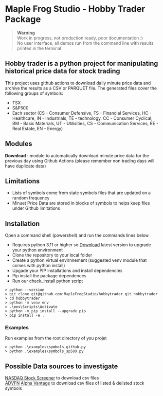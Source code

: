 # Maple Frog Studio - Hobby Trader Package 
>**Warning**  
>Work in progress, not production ready, poor documentation :)  
>No user interface, all demos run from the command line with results printed in the terminal
## Hobby trader is a python project for manipulating historical price data for stock trading  

This project uses github actions to download daily minute price data and archive the results as a CSV or PARQUET file. The generated files cover the following groups of symbols:
* TSX
* S&P500
* Each sector (CS - Consumer Defensive, FS - Financial Services, HC - Healthcare, IN - Industrials, TE - technology, CC - Consumer Cyclical, BM - Basic Materials, UT - Utilisities, CS - Communication Services, RE - Real Estate, EN - Energy)

## Modules 
  
**Download** : module to automatically download minute price data for the previous day using Github Actions (please remember non trading days will have duplicate data)  


## Limitations
- Lists of symbols come from statc symbols files that are updated on a random frequency
- Minuet Price Data are stored in blocks of symbols to helps keep files under Github limitations

## Installation
Open a command shell (powershell) and run the commands lines below
- Requires python 3.11 or higher so [Download](https://www.python.org/downloads/) latest version to upgrade your python environment
- Clone the repository to your local folder
- Create a python virtual envirnnement (suggested venv module that comes with python install)
- Upgade your PIP installations and install dependencies
- Pip install the package dependences
- Run our check_install python script

```  
> python --version  
> git clone git@github.com:MapleFrogStudio/hobbytrader.git hobbytrader
> cd hobbytrader
> python -m venv env
> .\env\Scripts\Activate  
> python -m pip install --upgrade pip
> pip install -e .
```

### Examples  
Run examples from the root directory of you projet
```
> python .\examples\symbols_github.py  
> python .\examples\symbols_sp500.py  
```

## Possible Data sources to investigate
[NASDAQ Stock Screener](https://www.nasdaq.com/market-activity/stocks/screener) to download csv files  
[ADVFN](https://ca.advfn.com/investing/stocks/canada/tsx?letter=A)
[Alpha Vantage](https://www.alphavantage.co/documentation/#listing-status) to download csv files of listed & delisted stock symbols

<!-- 
1) # Title of your project
2) ## Short project description
3) Introduction paragraph, used for SEO Value
4) Simple diagram or Youtube video link
5a) User instructions for user (not for coders)
5b) Developer instructions (for contributors)
6) Contributor expectations
7) Known Issues
8) Beg for money


Readme != full documentation
https://github.com/matiassingers/awesome-readme

external tools:
Banner Maker : https://banner.godori.dev/
Shields : https://shields.io/
Carbon : https://carbon.now.sh/  (for code presentation)


-->